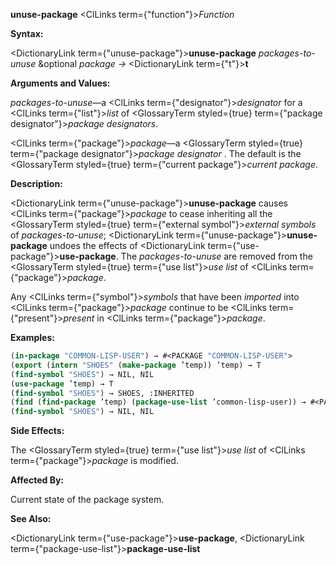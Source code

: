 **unuse-package** <ClLinks  term={"function"}><i>Function</i></ClLinks> 



**Syntax:** 



<DictionaryLink  term={"unuse-package"}><b>unuse-package</b></DictionaryLink> *packages-to-unuse* &amp;optional *package →* <DictionaryLink  term={"t"}><b>t</b></DictionaryLink> 



**Arguments and Values:** 



*packages-to-unuse*—a <ClLinks  term={"designator"}><i>designator</i></ClLinks> for a <ClLinks  term={"list"}><i>list</i></ClLinks> of <GlossaryTerm styled={true} term={"package designator"}><i>package designators</i></GlossaryTerm>. 



<ClLinks  term={"package"}><i>package</i></ClLinks>—a <GlossaryTerm styled={true} term={"package designator"}><i>package designator</i></GlossaryTerm> . The default is the <GlossaryTerm styled={true} term={"current package"}><i>current package</i></GlossaryTerm>. 



**Description:** 



<DictionaryLink  term={"unuse-package"}><b>unuse-package</b></DictionaryLink> causes <ClLinks  term={"package"}><i>package</i></ClLinks> to cease inheriting all the <GlossaryTerm styled={true} term={"external symbol"}><i>external symbols</i></GlossaryTerm> of *packages-to-unuse*; <DictionaryLink  term={"unuse-package"}><b>unuse-package</b></DictionaryLink> undoes the effects of <DictionaryLink  term={"use-package"}><b>use-package</b></DictionaryLink>. The *packages-to-unuse* are removed from the <GlossaryTerm styled={true} term={"use list"}><i>use list</i></GlossaryTerm> of <ClLinks  term={"package"}><i>package</i></ClLinks>. 



Any <ClLinks  term={"symbol"}><i>symbols</i></ClLinks> that have been *imported* into <ClLinks  term={"package"}><i>package</i></ClLinks> continue to be <ClLinks  term={"present"}><i>present</i></ClLinks> in <ClLinks  term={"package"}><i>package</i></ClLinks>. 

**Examples:**
```lisp
(in-package "COMMON-LISP-USER") → #<PACKAGE "COMMON-LISP-USER"> 
(export (intern "SHOES" (make-package ’temp)) ’temp) → T 
(find-symbol "SHOES") → NIL, NIL 
(use-package ’temp) → T 
(find-symbol "SHOES") → SHOES, :INHERITED 
(find (find-package ’temp) (package-use-list ’common-lisp-user)) → #<PACKAGE "TEMP"> (unuse-package ’temp) → T 
(find-symbol "SHOES") → NIL, NIL 
```
**Side Effects:** 



The <GlossaryTerm styled={true} term={"use list"}><i>use list</i></GlossaryTerm> of <ClLinks  term={"package"}><i>package</i></ClLinks> is modified. 



**Affected By:** 



Current state of the package system. 



**See Also:** 



<DictionaryLink  term={"use-package"}><b>use-package</b></DictionaryLink>, <DictionaryLink  term={"package-use-list"}><b>package-use-list</b></DictionaryLink> 







 



 



